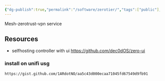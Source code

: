 ```yaml
---
{"dg-publish":true,"permalink":"/software/zerotier/","tags":["public"],"noteIcon":"1"}
---
```



Mesh-zerotrust-vpn service

## Resources
- selfhosting controller with ui https://github.com/dec0dOS/zero-ui


### install on unifi usg
```gist
https://gist.github.com/1ARdotNO/aa5c43d000ecaa71045fd67549d9fb91
```